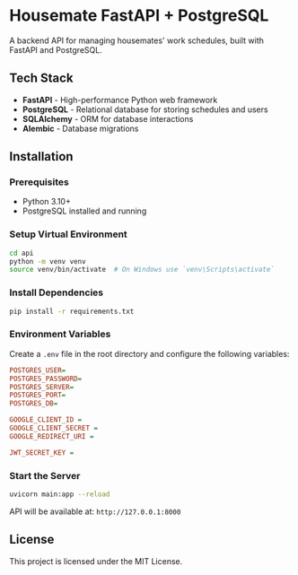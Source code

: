 # Housemate FastAPI + PostgreSQL

A backend API for managing housemates' work schedules, built with FastAPI and PostgreSQL.

## Tech Stack
- **FastAPI** - High-performance Python web framework
- **PostgreSQL** - Relational database for storing schedules and users
- **SQLAlchemy** - ORM for database interactions
- **Alembic** - Database migrations

## Installation

### Prerequisites
- Python 3.10+
- PostgreSQL installed and running

### Setup Virtual Environment
```sh
cd api
python -m venv venv
source venv/bin/activate  # On Windows use `venv\Scripts\activate`
```

### Install Dependencies
```sh
pip install -r requirements.txt
```

### Environment Variables
Create a `.env` file in the root directory and configure the following variables:
```ini
POSTGRES_USER=
POSTGRES_PASSWORD=
POSTGRES_SERVER=
POSTGRES_PORT=
POSTGRES_DB=

GOOGLE_CLIENT_ID = 
GOOGLE_CLIENT_SECRET = 
GOOGLE_REDIRECT_URI = 

JWT_SECRET_KEY = 
```

### Start the Server
```sh
uvicorn main:app --reload
```
API will be available at: `http://127.0.0.1:8000`

## License
This project is licensed under the MIT License.


